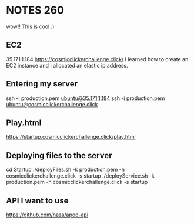 # NOTES 260

wow!! This is cool :)

## EC2

35.171.1.184
https://cosmicclickerchallenge.click/
I learned how to create an EC2 instance and I allocated an elastic ip address.

## Entering my server

ssh -i production.pem ubuntu@35.171.1.184
ssh -i production.pem ubuntu@cosmicclickerchallenge.click

## Play.html

https://startup.cosmicclickerchallenge.click/play.html

## Deploying files to the server

cd Startup
./deployFiles.sh -k production.pem -h cosmicclickerchallenge.click -s startup
./deployService.sh -k production.pem -h cosmicclickerchallenge.click -s startup

## API I want to use

https://github.com/nasa/apod-api
